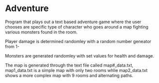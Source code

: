 # Adventure

Program that plays out a text based adventure game where the user chooses are specific type of character who goes around a map fighting various monsters found in the room.

Player damage is determined randomley with a random number geneator from 1-

Monsters are generated randomley with set values for health and damage.

The map is generated through the text file called map#_data.txt, map1_data.txt is a simple map with only two rooms whlie map2_data.txt shows a more complex map with 9 rooms and alternating paths. 
